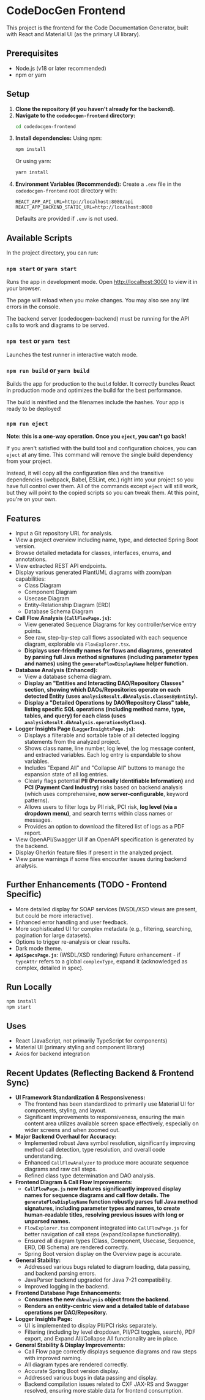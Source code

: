 # CodeDocGen Frontend

This project is the frontend for the Code Documentation Generator, built with React and Material UI (as the primary UI library).

## Prerequisites

- Node.js (v18 or later recommended)
- npm or yarn

## Setup

1.  **Clone the repository (if you haven't already for the backend).**
2.  **Navigate to the `codedocgen-frontend` directory:**
    ```bash
    cd codedocgen-frontend
    ```
3.  **Install dependencies:**
    Using npm:
    ```bash
    npm install
    ```
    Or using yarn:
    ```bash
    yarn install
    ```
4.  **Environment Variables (Recommended):**
    Create a `.env` file in the `codedocgen-frontend` root directory with:
    ```
    REACT_APP_API_URL=http://localhost:8080/api
    REACT_APP_BACKEND_STATIC_URL=http://localhost:8080
    ```
    Defaults are provided if `.env` is not used.

## Available Scripts

In the project directory, you can run:

### `npm start` or `yarn start`

Runs the app in development mode.
Open [http://localhost:3000](http://localhost:3000) to view it in your browser.

The page will reload when you make changes.
You may also see any lint errors in the console.

The backend server (codedocgen-backend) must be running for the API calls to work and diagrams to be served.

### `npm test` or `yarn test`

Launches the test runner in interactive watch mode.

### `npm run build` or `yarn build`

Builds the app for production to the `build` folder.
It correctly bundles React in production mode and optimizes the build for the best performance.

The build is minified and the filenames include the hashes.
Your app is ready to be deployed!

### `npm run eject`

**Note: this is a one-way operation. Once you `eject`, you can't go back!**

If you aren't satisfied with the build tool and configuration choices, you can `eject` at any time. This command will remove the single build dependency from your project.

Instead, it will copy all the configuration files and the transitive dependencies (webpack, Babel, ESLint, etc.) right into your project so you have full control over them. All of the commands except `eject` will still work, but they will point to the copied scripts so you can tweak them. At this point, you're on your own.

## Features

- Input a Git repository URL for analysis.
- View a project overview including name, type, and detected Spring Boot version.
- Browse detailed metadata for classes, interfaces, enums, and annotations.
- View extracted REST API endpoints.
- Display various generated PlantUML diagrams with zoom/pan capabilities:
    - Class Diagram
    - Component Diagram
    - Usecase Diagram
    - Entity-Relationship Diagram (ERD)
    - Database Schema Diagram
- **Call Flow Analysis (`CallFlowPage.js`):**
    - View generated Sequence Diagrams for key controller/service entry points.
    - See raw, step-by-step call flows associated with each sequence diagram, explorable via `FlowExplorer.tsx`.
    - **Displays user-friendly names for flows and diagrams, generated by parsing full Java method signatures (including parameter types and names) using the `generateFlowDisplayName` helper function.**
- **Database Analysis (Enhanced):**
    - View a database schema diagram.
    - **Display an "Entities and Interacting DAO/Repository Classes" section, showing which DAOs/Repositories operate on each detected Entity (uses `analysisResult.dbAnalysis.classesByEntity`).**
    - **Display a "Detailed Operations by DAO/Repository Class" table, listing specific SQL operations (including method name, type, tables, and query) for each class (uses `analysisResult.dbAnalysis.operationsByClass`).**
- **Logger Insights Page (`LoggerInsightsPage.js`):**
    - Displays a filterable and sortable table of all detected logging statements from the analyzed project.
    - Shows class name, line number, log level, the log message content, and extracted variables. Each log entry is expandable to show variables.
    - Includes "Expand All" and "Collapse All" buttons to manage the expansion state of all log entries.
    - Clearly flags potential **PII (Personally Identifiable Information)** and **PCI (Payment Card Industry)** risks based on backend analysis (which uses comprehensive, **now server-configurable**, keyword patterns).
    - Allows users to filter logs by PII risk, PCI risk, **log level (via a dropdown menu)**, and search terms within class names or messages.
    - Provides an option to download the filtered list of logs as a PDF report.
- View OpenAPI/Swagger UI if an OpenAPI specification is generated by the backend.
- Display Gherkin feature files if present in the analyzed project.
- View parse warnings if some files encounter issues during backend analysis.

## Further Enhancements (TODO - Frontend Specific)

- More detailed display for SOAP services (WSDL/XSD views are present, but could be more interactive).
- Enhanced error handling and user feedback.
- More sophisticated UI for complex metadata (e.g., filtering, searching, pagination for large datasets).
- Options to trigger re-analysis or clear results.
- Dark mode theme.
- **`ApiSpecsPage.js`**: (WSDL/XSD rendering) Future enhancement - if `typeAttr` refers to a global `complexType`, expand it (acknowledged as complex, detailed in spec).

## Run Locally
```bash
npm install
npm start
```

## Uses
- React (JavaScript, not primarily TypeScript for components)
- Material UI (primary styling and component library)
- Axios for backend integration

## Recent Updates (Reflecting Backend & Frontend Sync)
- **UI Framework Standardization & Responsiveness:**
    - The frontend has been standardized to primarily use Material UI for components, styling, and layout.
    - Significant improvements to responsiveness, ensuring the main content area utilizes available screen space effectively, especially on wider screens and when zoomed out.
- **Major Backend Overhaul for Accuracy:**
    - Implemented robust Java symbol resolution, significantly improving method call detection, type resolution, and overall code understanding.
    - Enhanced `CallFlowAnalyzer` to produce more accurate sequence diagrams and raw call steps.
    - Refined class type determination and DAO analysis.
- **Frontend Diagram & Call Flow Improvements:**
    - **`CallFlowPage.js` now features significantly improved display names for sequence diagrams and call flow details. The `generateFlowDisplayName` function robustly parses full Java method signatures, including parameter types and names, to create human-readable titles, resolving previous issues with long or unparsed names.**
    - `FlowExplorer.tsx` component integrated into `CallFlowPage.js` for better navigation of call steps (expand/collapse functionality).
    - Ensured all diagram types (Class, Component, Usecase, Sequence, ERD, DB Schema) are rendered correctly.
    - Spring Boot version display on the Overview page is accurate.
- **General Stability:**
    - Addressed various bugs related to diagram loading, data passing, and backend parsing errors.
    - JavaParser backend upgraded for Java 7-21 compatibility.
    - Improved logging in the backend.
- **Frontend Database Page Enhancements:**
    - **Consumes the new `dbAnalysis` object from the backend.**
    - **Renders an entity-centric view and a detailed table of database operations per DAO/Repository.**
- **Logger Insights Page:**
    - UI is implemented to display PII/PCI risks separately.
    - Filtering (including by level dropdown, PII/PCI toggles, search), PDF export, and Expand All/Collapse All functionality are in place.
- **General Stability & Display Improvements:**
    - Call Flow page correctly displays sequence diagrams and raw steps with improved naming.
    - All diagram types are rendered correctly.
    - Accurate Spring Boot version display.
    - Addressed various bugs in data passing and display.
    - Backend compilation issues related to CXF JAX-RS and Swagger resolved, ensuring more stable data for frontend consumption. 